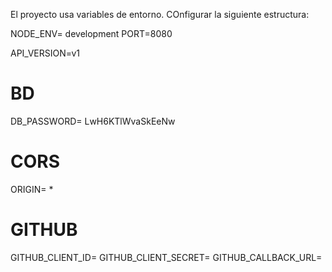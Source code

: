 El proyecto usa variables de entorno. COnfigurar la siguiente estructura:


NODE_ENV= development
PORT=8080

API_VERSION=v1

# BD
DB_PASSWORD= LwH6KTlWvaSkEeNw

# CORS
ORIGIN= *

#   GITHUB
GITHUB_CLIENT_ID=
GITHUB_CLIENT_SECRET=
GITHUB_CALLBACK_URL=